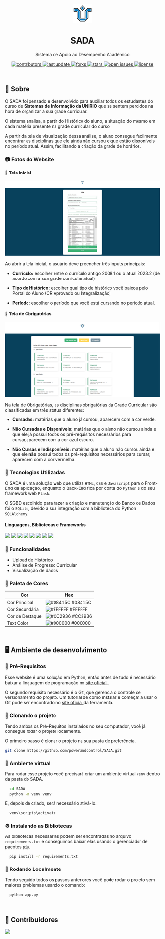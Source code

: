 <div align="center">

  <img src="static/images/logo-unirio.png" alt="logo" width="60" height="auto" />
  <h1>SADA</h1>
  
  <p>
    Sistema de Apoio ao Desempenho Acadêmico
  </p>
  
  
<!-- Badges -->
<p>
  <a href="https://github.com/powerandcontrol/SADA/graphs/contributors">
    <img src="https://img.shields.io/github/contributors/powerandcontrol/SADA" alt="contributors" />
  </a>
  <a href="">
    <img src="https://img.shields.io/github/last-commit/powerandcontrol/SADA" alt="last update" />
  </a>
  <a href="https://github.com/powerandcontrol/SADA/network/members">
    <img src="https://img.shields.io/github/forks/powerandcontrol/SADA" alt="forks" />
  </a>
  <a href="https://github.com/powerandcontrol/SADA/stargazers">
    <img src="https://img.shields.io/github/stars/powerandcontrol/SADA" alt="stars" />
  </a>
  <a href="https://github.com/powerandcontrol/SADA/issues/">
    <img src="https://img.shields.io/github/issues/powerandcontrol/SADA" alt="open issues" />
  </a>
  <a href="https://github.com/powerandcontrol/SADA/blob/master/LICENSE">
    <img src="https://img.shields.io/github/license/powerandcontrol/SADA.svg" alt="license" />
  </a>
</p>
   
<!--
<h4>
    <a href="https://github.com/Louis3797/awesome-readme-template/">View Demo</a>
  <span> · </span>
    <a href="https://github.com/Louis3797/awesome-readme-template">Documentation</a>
  <span> · </span>
    <a href="https://github.com/Louis3797/awesome-readme-template/issues/">Report Bug</a>
  <span> · </span>
    <a href="https://github.com/Louis3797/awesome-readme-template/issues/">Request Feature</a>
</h4>
-->

</div>

<!-- Sumário 
# 📔 Sumário

- [Sobre](#star2-sobre)
  * [Screenshots](#camera-screenshots)
  * [Tech Stack](#space_invader-tech-stack)
  * [Features](#dart-features)
  * [Color Reference](#art-color-reference)
  * [Environment Variables](#key-environment-variables)
- [Getting Started](#toolbox-getting-started)
  * [Prerequisites](#bangbang-prerequisites)
  * [Installation](#gear-installation)
  * [Running Tests](#test_tube-running-tests)
  * [Run Locally](#running-run-locally)
  * [Deployment](#triangular_flag_on_post-deployment)
- [Usage](#eyes-usage)
- [Roadmap](#compass-roadmap)
- [Contributing](#wave-contributing)
  * [Code of Conduct](#scroll-code-of-conduct)
- [FAQ](#grey_question-faq)
- [License](#warning-license)
- [Contact](#handshake-contact)
- [Acknowledgements](#gem-acknowledgements)


-->

<br>

## 🌟 Sobre

O SADA foi pensado e desenvolvido para auxiliar todos os estudantes do curso de <b>Sistemas de Informação da UNIRIO</b> que se sentem perdidos na hora de organizar a sua grade curricular.

O sistema analisa, a partir do Histórico do aluno, a situação do mesmo em cada matéria presente na grade curricular do curso. 

A partir da tela de visualização dessa análise, o aluno consegue facilmente encontrar as disciplinas que ele ainda não cursou e que estão disponíveis no período atual. Assim, facilitando a criação da grade de horários.

### 📷 Fotos do Website

#### 📃 Tela Inicial

<div align="center"> 
  <img src="static/images/screenshot.jpg" alt="screenshot" />
</div>

Ao abrir a tela inicial, o usuário deve preencher três inputs principais:

- <b>Currículo:</b> escolher entre o currículo antigo 2008.1 ou o atual 2023.2 (de acordo com a sua grade curricular atual)

- <b>Tipo do Histórico:</b> escolher qual tipo de histórico você baixou pelo Portal do Aluno (CR Aprovado ou Integralização)

- <b>Período:</b> escolher o período que você está cursando no período atual.

#### 📃 Tela de Obrigatórias

<div align="center"> 
  <img src="static/images/screenshot_obrigatorias.png" alt="screenshot" />
</div>

Na tela de Obrigatórias, as disciplinas obrigatórias da Grade Curricular são classificadas em três status diferentes:

- <b>Cursadas:</b> matérias que o aluno já cursou, aparecem com a cor verde.

- <b>Não Cursadas e Disponíveis:</b> matérias que o aluno não cursou ainda e que ele já possui todos os pré-requisitos necessários para cursar,aparecem com a cor azul escuro.

- <b>Não Cursas e Indisponíveis:</b> matérias que o aluno não cursou ainda e que ele <b>não</b> possui todos os pré-requisitos necessários para cursar, aparecem com a cor vermelha.

<!-- TechStack -->
### 👾 Tecnologias Utilizadas

O SADA é uma solução web que utiliza `HTML`, `CSS` e `Javascript` para o Front-End da aplicação, enquanto o Back-End fica por conta do `Python` e do seu framework web `Flask`. 

O SGBD escolhido para fazer a criação e manutenção do Banco de Dados foi o `SQLite`, devido a sua integração com a biblioteca do Python `SQLAlchemy`.

#### Linguagens, Bibliotecas e Frameworks
<p>
<img src="https://img.shields.io/badge/Python-3776AB.svg?style=for-the-badge&logo=Python&logoColor=white"/>
<img src="https://img.shields.io/badge/SQLite-003B57.svg?style=for-the-badge&logo=SQLite&logoColor=white"/>
<img src="https://img.shields.io/badge/HTML5-E34F26.svg?style=for-the-badge&logo=HTML5&logoColor=white"/>
<img src="https://img.shields.io/badge/CSS3-1572B6.svg?style=for-the-badge&logo=CSS3&logoColor=white"/>
<img src="https://img.shields.io/badge/JavaScript-F7DF1E.svg?style=for-the-badge&logo=JavaScript&logoColor=black"/>
<img src="https://img.shields.io/badge/Flask-000000.svg?style=for-the-badge&logo=Flask&logoColor=white"/>
<img src="https://img.shields.io/badge/SQLAlchemy-D71F00.svg?style=for-the-badge&logo=SQLAlchemy&logoColor=white"/>
<img src="https://img.shields.io/badge/pandas-150458.svg?style=for-the-badge&logo=pandas&logoColor=white"/>
</p>

### 🎯 Funcionalidades

- Upload de Histórico
- Análise de Progresso Curricular
- Visualização de dados

<!-- Color Reference -->
### 🎨 Paleta de Cores

| Cor             | Hex                                                                |
| ----------------- | ------------------------------------------------------------------ |
| Cor Principal | ![#08415C](https://via.placeholder.com/10/08415C?text=+) #08415C |
| Cor Secundária | ![#FFFFFF](https://via.placeholder.com/10/FFFFFF?text=+) #FFFFFF |
| Cor de Destaque | ![#CC2936](https://via.placeholder.com/10/CC2936?text=+) #CC2936 |
| Text Color | ![#000000](https://via.placeholder.com/10/000000?text=+) #000000 |

<br>

## 🖥️ Ambiente de desenvolvimento

### 🐍 Pré-Requisitos

Esse website é uma solução em Python, então antes de tudo é necessário baixar a linguagem de programação no <a href="https://www.python.org/downloads/"> site oficial </a>.

O segundo requisito necessário é o Git, que gerencia o controle de versionamento do projeto. Um tutorial de como instalar e começar a usar o Git pode ser encontrado no <a href="https://git-scm.com/downloads"> site oficial </a> da ferramenta.

### 🧰 Clonando o projeto

Tendo ambos os Pré-Requitos instalados no seu computador, você já consegue rodar o projeto localmente.

O primeiro passo é clonar o projeto na sua pasta de preferência.

```bash
git clone https://github.com/powerandcontrol/SADA.git
```

### 🔑 Ambiente virtual

Para rodar esse projeto você precisará criar um ambiente virtual `venv` dentro da pasta do SADA.

```bash
  cd SADA
  python -m venv venv
```

E, depois de criado, será necessário ativá-lo.

```bash
  venv\scripts\activate
```

### ⚙️ Instalando as Bibliotecas

As bibliotecas necessárias podem ser encontradas no arquivo `requirements.txt` e conseguimos baixar elas usando o gerenciador de pacotes `pip`.

```bash
  pip install -r requirements.txt
```
   
<!-- Running Tests -->
### 🧪 Rodando Localmente

Tendo seguido todos os passos anteriores você pode rodar o projeto sem maiores problemas usando o comando:

```bash
  python app.py
```

<!-- Deployment
### 🚩 Deployment

To deploy this project run

```bash
  yarn deploy
```
 -->

<br>

<!--
## 👀 Como usar o site?





```javascript
import Component from 'my-project'

function App() {
  return <Component />
}
```

 Roadmap 
## 🧭 Roadmap

* [x] Todo 1
* [ ] Todo 2

-->
<!-- Contributing -->

## 👋 Contribuidores

<a href="https://github.com/powerandcontrol/SADA/graphs/contributors">
  <img src="https://contrib.rocks/image?repo=powerandcontrol/SADA" />
</a>

<br>
<!--
Contributions are always welcome!

See `contributing.md` for ways to get started.


### 📜 Code of Conduct

Please read the [Code of Conduct](https://github.com/Louis3797/awesome-readme-template/blob/master/CODE_OF_CONDUCT.md)

## ❔ FAQ

- Question 1

  + Answer 1

- Question 2

  + Answer 2

-->

## ⚠️ Licensa
Licensa MIT.


<!--
## 🤝 Contato

Your Name - [@twitter_handle](https://twitter.com/twitter_handle) - email@email_client.com

Project Link: [https://github.com/Louis3797/awesome-readme-template](https://github.com/Louis3797/awesome-readme-template)


## 💎 Acknowledgements

Use this section to mention useful resources and libraries that you have used in your projects.

 - [Shields.io](https://shields.io/)
 - [Awesome README](https://github.com/matiassingers/awesome-readme)
 - [Emoji Cheat Sheet](https://github.com/ikatyang/emoji-cheat-sheet/blob/master/README.md#travel--places)
 - [Readme Template](https://github.com/othneildrew/Best-README-Template)
-->
